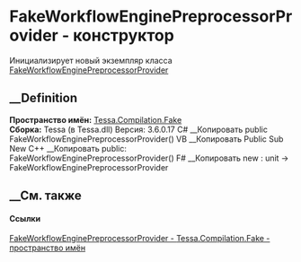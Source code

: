 # FakeWorkflowEnginePreprocessorProvider - конструктор
Инициализирует новый экземпляр класса
[FakeWorkflowEnginePreprocessorProvider](T_Tessa_Compilation_Fake_FakeWorkflowEnginePreprocessorProvider.htm)
##  __Definition
 **Пространство имён:** [Tessa.Compilation.Fake](N_Tessa_Compilation_Fake.htm)  
 **Сборка:** Tessa (в Tessa.dll) Версия: 3.6.0.17
C# __Копировать
     public FakeWorkflowEnginePreprocessorProvider()
VB __Копировать
     Public Sub New
C++ __Копировать
     public:
    FakeWorkflowEnginePreprocessorProvider()
F# __Копировать
     new : unit -> FakeWorkflowEnginePreprocessorProvider
##  __См. также
#### Ссылки
[FakeWorkflowEnginePreprocessorProvider -
](T_Tessa_Compilation_Fake_FakeWorkflowEnginePreprocessorProvider.htm)
[Tessa.Compilation.Fake - пространство имён](N_Tessa_Compilation_Fake.htm)
